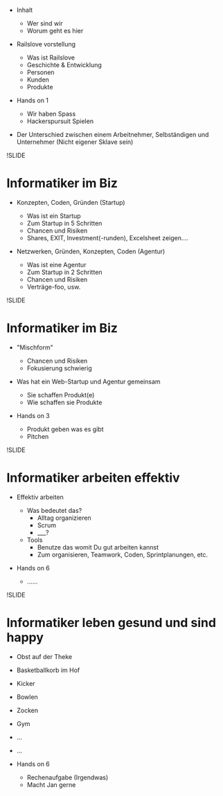 * Inhalt
  * Wer sind wir
  * Worum geht es hier

* Railslove vorstellung
  * Was ist Railslove
  * Geschichte & Entwicklung
  * Personen
  * Kunden
  * Produkte

* Hands on 1
  * Wir haben Spass
  * Hackerspursuit Spielen

* Der Unterschied zwischen einem Arbeitnehmer, Selbständigen und Unternehmer (Nicht eigener Sklave sein)

!SLIDE

# Informatiker im Biz

* Konzepten, Coden, Gründen (Startup)
  * Was ist ein Startup
  * Zum Startup in 5 Schritten
  * Chancen und Risiken
  * Shares, EXIT, Investment(-runden), Excelsheet zeigen....

* Netzwerken, Gründen, Konzepten, Coden (Agentur)
  * Was ist eine Agentur
  * Zum Startup in 2 Schritten
  * Chancen und Risiken
  * Verträge-foo, usw.

!SLIDE

# Informatiker im Biz

* "Mischform"
  * Chancen und Risiken
  * Fokusierung schwierig

* Was hat ein Web-Startup und Agentur gemeinsam
  * Sie schaffen Produkt(e)
  * Wie schaffen sie Produkte

* Hands on 3
  * Produkt geben was es gibt
  * Pitchen


!SLIDE

# Informatiker arbeiten effektiv

* Effektiv arbeiten
  * Was bedeutet das?
    * Alltag organizieren
    * Scrum
    * ___?
  * Tools
    * Benutze das womit Du gut arbeiten kannst
    * Zum organisieren, Teamwork, Coden, Sprintplanungen, etc.

* Hands on 6
  * ......

!SLIDE

# Informatiker leben gesund und sind happy
  * Obst auf der Theke
  * Basketballkorb im Hof
  * Kicker
  * Bowlen
  * Zocken
  * Gym
  * ...
  * ...

* Hands on 6
  * Rechenaufgabe (Irgendwas)
  * Macht Jan gerne